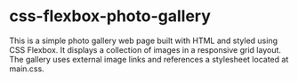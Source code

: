 # css-flexbox-photo-gallery
This is a simple photo gallery web page built with HTML and styled using CSS Flexbox. It displays a collection of images in a responsive grid layout. The gallery uses external image links and references a stylesheet located at main.css.

